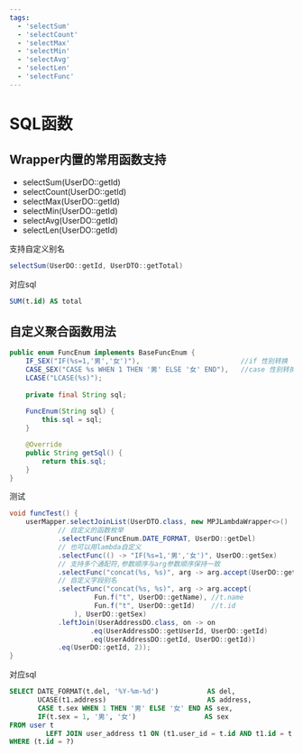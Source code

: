 ```yaml
---
tags:
  - 'selectSum'
  - 'selectCount'
  - 'selectMax'
  - 'selectMin'
  - 'selectAvg'
  - 'selectLen'
  - 'selectFunc'
---
```


# SQL函数


## Wrapper内置的常用函数支持

* selectSum(UserDO::getId)   
* selectCount(UserDO::getId) 
* selectMax(UserDO::getId)   
* selectMin(UserDO::getId)   
* selectAvg(UserDO::getId)   
* selectLen(UserDO::getId)   

支持自定义别名

```java
selectSum(UserDO::getId, UserDTO::getTotal)
```

对应sql

```sql
SUM(t.id) AS total
```

## 自定义聚合函数用法

```java
public enum FuncEnum implements BaseFuncEnum {
    IF_SEX("IF(%s=1,'男','女')"),                         //if 性别转换
    CASE_SEX("CASE %s WHEN 1 THEN '男' ELSE '女' END"),   //case 性别转换
    LCASE("LCASE(%s)");
    
    private final String sql;
    
    FuncEnum(String sql) {
        this.sql = sql;
    }

    @Override
    public String getSql() {
        return this.sql;
    }
}
```

测试

```java
void funcTest() {
    userMapper.selectJoinList(UserDTO.class, new MPJLambdaWrapper<>()
            // 自定义的函数枚举
            .selectFunc(FuncEnum.DATE_FORMAT, UserDO::getDel)
            // 也可以用lambda自定义
            .selectFunc(() -> "IF(%s=1,'男','女')", UserDO::getSex)
            // 支持多个通配符,参数顺序与arg参数顺序保持一致
            .selectFunc("concat(%s, %s)", arg -> arg.accept(UserDO::getName, UserDO::getId), UserDO::getSex)
            // 自定义字段别名
            .selectFunc("concat(%s, %s)", arg -> arg.accept(
                     Fun.f("t", UserDO::getName), //t.name
                     Fun.f("t", UserDO::getId)    //t.id
                ), UserDO::getSex)
            .leftJoin(UserAddressDO.class, on -> on
                    .eq(UserAddressDO::getUserId, UserDO::getId)
                    .eq(UserAddressDO::getId, UserDO::getId))
            .eq(UserDO::getId, 2));
}
```

对应sql

```sql
SELECT DATE_FORMAT(t.del, '%Y-%m-%d')            AS del,
       UCASE(t1.address)                         AS address,
       CASE t.sex WHEN 1 THEN '男' ELSE '女' END AS sex,
       IF(t.sex = 1, '男', '女')                 AS sex
FROM user t
         LEFT JOIN user_address t1 ON (t1.user_id = t.id AND t1.id = t.id)
WHERE (t.id = ?)
```
